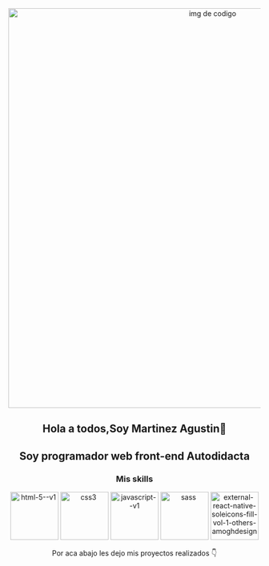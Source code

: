 <article id="header" style="text-align: center;">
<img src="https://i.pinimg.com/originals/b1/6e/9e/b16e9ee93afbf1a19d272964663e16a3.jpg" width="800" alt="img de codigo">
 <h1 style="text-align: center;"> Hola a todos,Soy Martinez Agustin👋</h1>
 <h2 style="text-align: center;" style="font-weight: 900;" >Soy programador web front-end Autodidacta</h2>
</article>
<div style="text-align: center;">
    <h3> Mis skills</h3>
  <section style="align-items: center;">
    <img width="96" height="96" src="https://img.icons8.com/color/48/html-5--v1.png" alt="html-5--v1"/>
    <img width="96" height="96" src="https://img.icons8.com/color/96/css3.png" alt="css3"/>
    <img width="96" height="96" src="https://img.icons8.com/color/96/javascript--v1.png" alt="javascript--v1"/>
    <img width="96" height="96" src="https://img.icons8.com/color/96/sass.png" alt="sass"/>
    <img width="96" height="96" src="https://img.icons8.com/external-others-amoghdesign/96/external-react-native-soleicons-fill-vol-1-others-amoghdesign.png" alt="external-react-native-soleicons-fill-vol-1-others-amoghdesign"/>
    <p style="text-align: center;" > Por aca abajo les dejo mis proyectos realizados 👇</p>
  </section>
</div>

<!--
**agustindev22/agustindev22** is a ✨ _special_ ✨ repository because its `README.md` (this file) appears on your GitHub profile.

Here are some ideas to get you started:

- 🔭 I’m currently working on ...
- 🌱 I’m currently learning ...
- 👯 I’m looking to collaborate on ...
- 🤔 I’m looking for help with ...
- 💬 Ask me about ...
- 📫 How to reach me: ...
- 😄 Pronouns: ...
- ⚡ Fun fact: ...
-->

